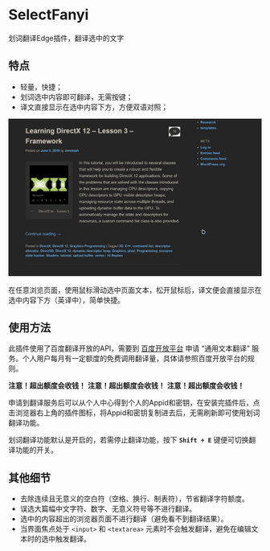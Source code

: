 # SelectFanyi

划词翻译Edge插件，翻译选中的文字

## 特点

- 轻量，快捷；
- 划词选中内容即可翻译，无需按键；
- 译文直接显示在选中内容下方，方便双语对照；

![img](https://github.com/NoahFlower/SelectFanyi/blob/main/video.gif?raw=true)

在任意浏览页面，使用鼠标滑动选中页面文本，松开鼠标后，译文便会直接显示在选中内容下方（英译中），简单快捷。

## 使用方法

此插件使用了百度翻译开放的API，需要到 [百度开放平台](https://fanyi-api.baidu.com/choose) 申请 “通用文本翻译” 服务。个人用户每月有一定额度的免费调用翻译量，具体请参照百度开放平台的规则。

**注意！超出额度会收钱！**
**注意！超出额度会收钱！**
**注意！超出额度会收钱！**

申请到翻译服务后可以从个人中心得到个人的Appid和密钥，在安装完插件后，点击浏览器右上角的插件图标，将Appid和密钥复制进去后，无需刷新即可使用划词翻译功能。

划词翻译功能默认是开启的，若需停止翻译功能，按下 **`Shift + E`** 键便可切换翻译功能的开关。

## 其他细节

- 去除连续且无意义的空白符（空格、换行、制表符），节省翻译字符额度。
- 误选大篇幅中文字符、数字、无意义符号等不进行翻译。
- 选中的内容超出的浏览器页面不进行翻译（避免看不到翻译结果）。
- 当界面焦点处于 `<input>` 和 `<textarea>` 元素时不会触发翻译，避免在编辑文本时的选中触发翻译。
